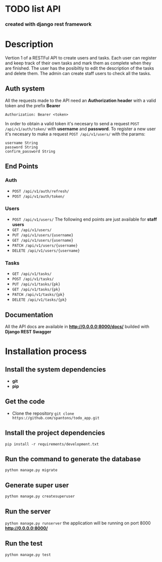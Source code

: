 # TODO list API
### created with django rest framework 

# Description

Vertion 1 of a RESTFul API to create users and tasks. Each user can register and keep track of their own tasks and mark them as complete when they are finished. The user has the posibiltiy to edit the description of the tasks and delete them. The admin can create staff users to check all the tasks.

## Auth system

All the requests made to the API need an **Authorization header** with a valid token and the prefix **Bearer**

```Authorization: Bearer <token>```

In order to obtain a valid token it's necesary to send a request `POST /api/v1/auth/token/` with **username** and **password**. To register a new user it's necesary to make a request `POST /api/v1/users/` with the params:
```
username String
password String
confirm_password String
```

## End Points
### Auth
* `POST /api/v1/auth/refresh/`
* `POST /api/v1/auth/token/`

### Users
* `POST /api/v1/users/`
The following end points are just available for **staff users**
* `GET /api/v1/users/`
* `PUT /api/v1/users/{username}`
* `GET /api/v1/users/{username}`
* `PATCH /api/v1/users/{username}`
* `DELETE /api/v1/users/{username}`

### Tasks
* `GET /api/v1/tasks/`
* `POST /api/v1/tasks/`
* `PUT /api/v1/tasks/{pk}`
* `GET /api/v1/tasks/{pk}`
* `PATCH /api/v1/tasks/{pk}`
* `DELETE /api/v1/tasks/{pk}`

## Documentation
All the API docs are available in **http://0.0.0.0:8000/docs/** builded with **Django REST Swagger**

# Installation process 

## Install the system dependencies
* **git** 
* **pip**

## Get the code
* Clone the repository
`git clone https://github.com/spantons/todo_app.git`

## Install the project dependencies

`pip install -r requirements/development.txt`

## Run the command to generate the database
`python manage.py migrate`

## Generate super user
`python manage.py createsuperuser`

## Run the server
`python manage.py runserver` the application will be running on port 8000 **http://0.0.0.0:8000/**

## Run the test
`python manage.py test`
